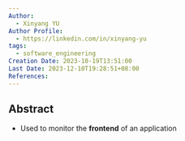 ```yaml
---
Author:
  - Xinyang YU
Author Profile:
  - https://linkedin.com/in/xinyang-yu
tags:
  - software_engineering
Creation Date: 2023-10-19T13:51:00
Last Date: 2023-12-10T19:28:51+08:00
References: 
---
```

## Abstract
- Used to monitor the **frontend** of an application